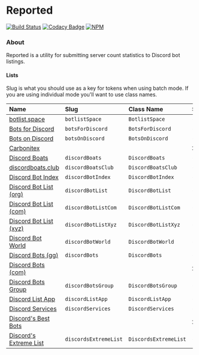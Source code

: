 # Reported

[![Build Status](https://travis-ci.com/dice-discord/reported.svg?branch=master)](https://travis-ci.com/dice-discord/reported) [![Codacy Badge](https://api.codacy.com/project/badge/Grade/3fe4127f442845c58b8e503b7f84a471)](https://www.codacy.com/app/dice-discord/reported?utm_source=github.com&amp;utm_medium=referral&amp;utm_content=dice-discord/reported&amp;utm_campaign=Badge_Grade) [![NPM](https://nodei.co/npm/reported.svg?compact=true)](https://www.npmjs.com/package/reported)

### About

Reported is a utility for submitting server count statistics to Discord bot listings.

#### Lists

Slug is what you should use as a key for tokens when using batch mode. If you are using individual mode you'll want to use class names.

| Name | Slug | Class Name | Supported |
| :--- | :--- | :--- | :--- |
| [botlist.space](https://botlist.space/) | `botlistSpace` | `BotlistSpace` | ✔ |
| [Bots for Discord](https://botsfordiscord.com/) | `botsForDiscord` | `BotsForDiscord` | ✔ |
| [Bots on Discord](https://bots.ondiscord.xyz/) | `botsOnDiscord` | `BotsOnDiscord` | ✔ |
| [Carbonitex](https://www.carbonitex.net/discord/bots) |  |  | ❌ |
| [Discord Boats](https://discord.boats/) | `discordBoats` | `DiscordBoats` | ✔ |
| [discordboats.club](https://discordboats.club/) | `discordBoatsClub` | `DiscordBoatsClub` | ✔ |
| [Discord Bot Index](https://discordbotindex.com/) | `discordBotIndex` | `DiscordBotIndex` | ✔ |
| [Discord Bot List \(org\)](https://discordbots.org/) | `discordBotList` | `DiscordBotList` | ✔ |
| [Discord Bot List \(com\)](https://discordbotlist.com/) | `discordBotListCom` | `DiscordBotListCom` | ✔ |
| [Discord Bot List \(xyz\)](https://discordbotlist.xyz/) | `discordBotListXyz` | `DiscordBotListXyz` | ✔ |
| [Discord Bot World](https://discordbot.world/) | `discordBotWorld` | `DiscordBotWorld` | ✔ |
| [Discord Bots \(gg\)](https://discord.bots.gg/) | `discordBots` | `DiscordBots` | ✔ |
| [Discord Bots \(com\)](https://discordbotslist.com/) |  |  | ❌ |
| [Discord Bots Group](https://discordbots.group/) | `discordBotsGroup` | `DiscordBotsGroup` | ✔ |
| [Discord List App](https://bots.discordlist.app/) | `discordListApp` | `DiscordListApp` | ✔ |
| [Discord Services](https://discord.services/) | `discordServices` | `DiscordServices` | ✔ |
| [Discord's Best Bots](https://discordsbestbots.xyz/) |  |  | ❌ |
| [Discord's Extreme List](https://discordsextremelist.tk/) | `discordsExtremeList` | `DiscordsExtremeList` | ✔ |

